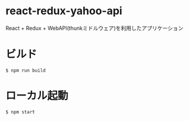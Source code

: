 # react-redux-yahoo-api
React + Redux + WebAPI(thunkミドルウェア)を利用したアプリケーション

# ビルド
```
$ npm run build
```

# ローカル起動
```
$ npm start
```
